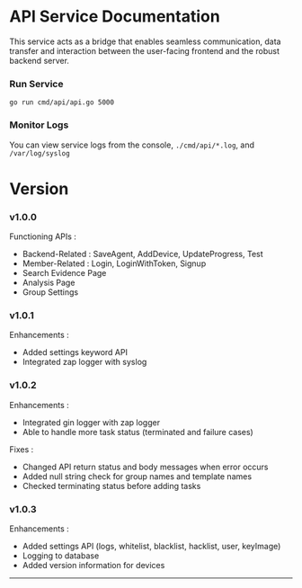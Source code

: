 # API Service Documentation
This service acts as a bridge that enables seamless communication, data transfer and interaction between the user-facing frontend and the robust backend server.

### Run Service
```console
go run cmd/api/api.go 5000
```

### Monitor Logs
You can view service logs from the console, `./cmd/api/*.log`, and `/var/log/syslog`

# Version
### v1.0.0
Functioning APIs :
- Backend-Related : SaveAgent, AddDevice, UpdateProgress, Test
- Member-Related : Login, LoginWithToken, Signup
- Search Evidence Page
- Analysis Page
- Group Settings

### v1.0.1
Enhancements :
- Added settings keyword API
- Integrated zap logger with syslog

### v1.0.2
Enhancements :
- Integrated gin logger with zap logger
- Able to handle more task status (terminated and failure cases)

Fixes :
- Changed API return status and body messages when error occurs
- Added null string check for group names and template names
- Checked terminating status before adding tasks

### v1.0.3 
Enhancements : 
- Added settings API (logs, whitelist, blacklist, hacklist, user, keyImage)
- Logging to database
- Added version information for devices

---
